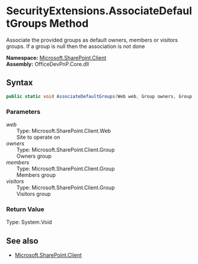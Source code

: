 # SecurityExtensions.AssociateDefaultGroups Method  
Associate the provided groups as default owners, members or visitors groups. If a group is null then the association is not done  

**Namespace:** [Microsoft.SharePoint.Client](Microsoft.SharePoint.Client.md)  
**Assembly:** OfficeDevPnP.Core.dll  
## Syntax
```C#
public static void AssociateDefaultGroups(Web web, Group owners, Group members, Group visitors)
```
### Parameters
*web*  
&emsp;&emsp;Type: Microsoft.SharePoint.Client.Web  
&emsp;&emsp;Site to operate on  
*owners*  
&emsp;&emsp;Type: Microsoft.SharePoint.Client.Group  
&emsp;&emsp;Owners group  
*members*  
&emsp;&emsp;Type: Microsoft.SharePoint.Client.Group  
&emsp;&emsp;Members group  
*visitors*  
&emsp;&emsp;Type: Microsoft.SharePoint.Client.Group  
&emsp;&emsp;Visitors group  
### Return Value
Type: System.Void  

## See also
- [Microsoft.SharePoint.Client](Microsoft.SharePoint.Client.md)
